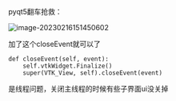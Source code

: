 pyqt5翻车抢救：


![image-20230216151450602](C:\Users\wanji\AppData\Roaming\Typora\typora-user-images\image-20230216151450602.png)

加了这个closeEvent就可以了

```
def closeEvent(self, event):
    self.vtkWidget.Finalize()
    super(VTK_View, self).closeEvent(event)
```

是线程问题，关闭主线程的时候有些子界面ui没关掉



